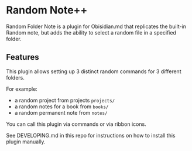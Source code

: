 # Random Note++

Random Folder Note is a plugin for Obisidian.md that replicates the built-in Random note, but adds the ability to select a random file in a specified folder.

## Features

This plugin allows setting up 3 distinct random commands for 3 different folders.

For example:

 - a random project from projects `projects/`
 - a random notes for a book from `books/`
 - a random permanent note from `notes/`

You can call this plugin via commands or via ribbon icons.

See DEVELOPING.md in this repo for instructions on how to install this plugin manually.